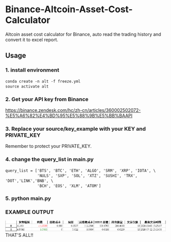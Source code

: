 # Binance-Altcoin-Asset-Cost-Calculator
Altcoin asset cost calculator for Binance, auto read the trading history and convert it to excel report.

## Usage
### 1. install environment
```
conda create -n alt -f freeze.yml
source activate alt
```
### 2. Get your API key from Binance
https://binance.zendesk.com/hc/zh-cn/articles/360002502072-%E5%A6%82%E4%BD%95%E5%88%9B%E5%BB%BAAPI
### 3. Replace your source/key_example with your KEY and PRIVATE_KEY
Remember to protect your PRIVATE_KEY.
### 4. change the query_list in main.py 
```
query_list = ['BTS', 'BTC', 'ETH', 'ALGO', 'SRM', 'XRP', 'IOTA', \
              'NULS', 'SXP', 'SOL', 'XTZ', 'SUSHI', 'TRX', 'DOT','LINK','BNB', \
              'BCH', 'EOS', 'XLM', 'ATOM']
```
### 5. python main.py

### EXAMPLE OUTPUT
![image](https://github.com/jasonyl13579/Binance-Altcoin-Asset-Cost-Calculator/blob/master/source/example.PNG)
THAT'S ALL!!
